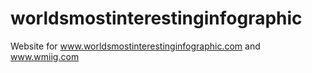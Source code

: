# worldsmostinterestinginfographic
Website for www.worldsmostinterestinginfographic.com and www.wmiig.com
